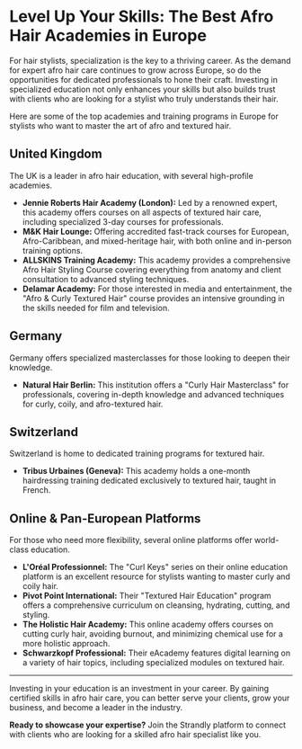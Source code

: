 # Level Up Your Skills: The Best Afro Hair Academies in Europe

For hair stylists, specialization is the key to a thriving career. As the demand for expert afro hair care continues to grow across Europe, so do the opportunities for dedicated professionals to hone their craft. Investing in specialized education not only enhances your skills but also builds trust with clients who are looking for a stylist who truly understands their hair.

Here are some of the top academies and training programs in Europe for stylists who want to master the art of afro and textured hair.

## United Kingdom

The UK is a leader in afro hair education, with several high-profile academies.

*   **Jennie Roberts Hair Academy (London):** Led by a renowned expert, this academy offers courses on all aspects of textured hair care, including specialized 3-day courses for professionals.
*   **M&K Hair Lounge:** Offering accredited fast-track courses for European, Afro-Caribbean, and mixed-heritage hair, with both online and in-person training options.
*   **ALLSKINS Training Academy:** This academy provides a comprehensive Afro Hair Styling Course covering everything from anatomy and client consultation to advanced styling techniques.
*   **Delamar Academy:** For those interested in media and entertainment, the "Afro & Curly Textured Hair" course provides an intensive grounding in the skills needed for film and television.

## Germany

Germany offers specialized masterclasses for those looking to deepen their knowledge.

*   **Natural Hair Berlin:** This institution offers a "Curly Hair Masterclass" for professionals, covering in-depth knowledge and advanced techniques for curly, coily, and afro-textured hair.

## Switzerland

Switzerland is home to dedicated training programs for textured hair.

*   **Tribus Urbaines (Geneva):** This academy holds a one-month hairdressing training dedicated exclusively to textured hair, taught in French.

## Online & Pan-European Platforms

For those who need more flexibility, several online platforms offer world-class education.

*   **L'Oréal Professionnel:** The "Curl Keys" series on their online education platform is an excellent resource for stylists wanting to master curly and coily hair.
*   **Pivot Point International:** Their "Textured Hair Education" program offers a comprehensive curriculum on cleansing, hydrating, cutting, and styling.
*   **The Holistic Hair Academy:** This online academy offers courses on cutting curly hair, avoiding burnout, and minimizing chemical use for a more holistic approach.
*   **Schwarzkopf Professional:** Their eAcademy features digital learning on a variety of hair topics, including specialized modules on textured hair.

---

Investing in your education is an investment in your career. By gaining certified skills in afro hair care, you can better serve your clients, grow your business, and become a leader in the industry.

**Ready to showcase your expertise?** Join the Strandly platform to connect with clients who are looking for a skilled afro hair specialist like you.
